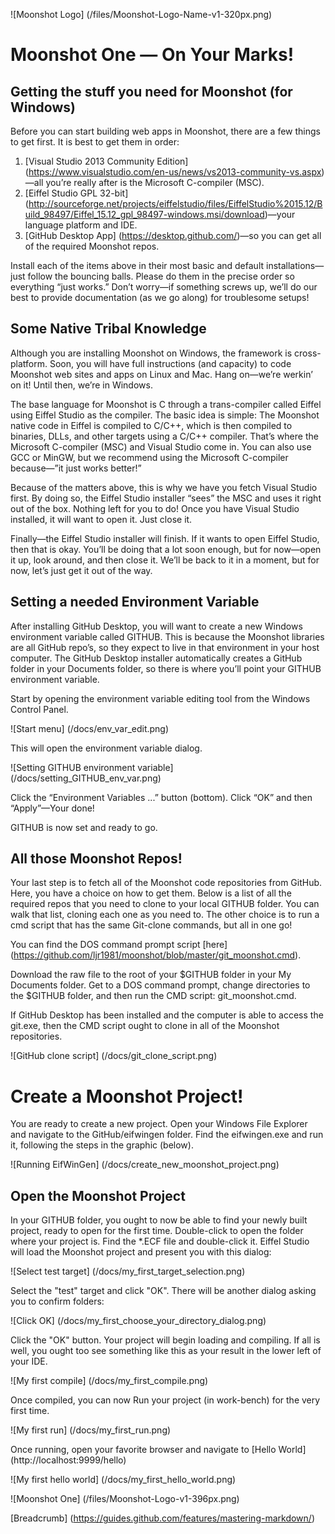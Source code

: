 ![Moonshot Logo] (/files/Moonshot-Logo-Name-v1-320px.png)
# Moonshot One — On Your Marks!
## Getting the stuff you need for Moonshot (for Windows)
Before you can start building web apps in Moonshot, there are a few things to get first. It is best to get them in order:

1. [Visual Studio 2013 Community Edition] (https://www.visualstudio.com/en-us/news/vs2013-community-vs.aspx)—all you’re really after is the Microsoft C-compiler (MSC).
2. [Eiffel Studio GPL 32-bit] (http://sourceforge.net/projects/eiffelstudio/files/EiffelStudio%2015.12/Build_98497/Eiffel_15.12_gpl_98497-windows.msi/download)—your language platform and IDE.
3. [GitHub Desktop App] (https://desktop.github.com/)—so you can get all of the required Moonshot repos.

Install each of the items above in their most basic and default installations—just follow the bouncing balls. Please do them in the precise order so everything “just works.” Don’t worry—if something screws up, we’ll do our best to provide documentation (as we go along) for troublesome setups!

## Some Native Tribal Knowledge
Although you are installing Moonshot on Windows, the framework is cross-platform. Soon, you will have full instructions (and capacity) to code Moonshot web sites and apps on Linux and Mac. Hang on—we’re werkin’ on it! Until then, we’re in Windows.

The base language for Moonshot is C through a trans-compiler called Eiffel using Eiffel Studio as the compiler. The basic idea is simple: The Moonshot native code in Eiffel is compiled to C/C++, which is then compiled to binaries, DLLs, and other targets using a C/C++ compiler. That’s where the Microsoft C-compiler (MSC) and Visual Studio come in. You can also use GCC or MinGW, but we recommend using the Microsoft C-compiler because—”it just works better!”

Because of the matters above, this is why we have you fetch Visual Studio first. By doing so, the Eiffel Studio installer “sees” the MSC and uses it right out of the box. Nothing left for you to do! Once you have Visual Studio installed, it will want to open it. Just close it.

Finally—the Eiffel Studio installer will finish. If it wants to open Eiffel Studio, then that is okay. You’ll be doing that a lot soon enough, but for now—open it up, look around, and then close it. We’ll be back to it in a moment, but for now, let’s just get it out of the way.

## Setting a needed Environment Variable
After installing GitHub Desktop, you will want to create a new Windows environment variable called GITHUB. This is because the Moonshot libraries are all GitHub repo’s, so they expect to live in that environment in your host computer. The GitHub Desktop installer automatically creates a GitHub folder in your Documents folder, so there is where you’ll point your GITHUB environment variable.

Start by opening the environment variable editing tool from the Windows Control Panel. 

![Start menu] (/docs/env_var_edit.png)

This will open the environment variable dialog. 

![Setting GITHUB environment variable] (/docs/setting_GITHUB_env_var.png)

Click the “Environment Variables ...” button (bottom). Click “OK” and then “Apply”—Your done!

GITHUB is now set and ready to go.

## All those Moonshot Repos!
Your last step is to fetch all of the Moonshot code repositories from GitHub. Here, you have a choice on how to get them. Below is a list of all the required repos that you need to clone to your local GITHUB folder. You can walk that list, cloning each one as you need to. The other choice is to run a cmd script that has the same Git-clone commands, but all in one go!

You can find the DOS command prompt script [here] (https://github.com/ljr1981/moonshot/blob/master/git_moonshot.cmd).

Download the raw file to the root of your $GITHUB folder in your My Documents folder. Get to a DOS command prompt, change directories to the $GITHUB folder, and then run the CMD script: git_moonshot.cmd.

If GitHub Desktop has been installed and the computer is able to access the git.exe, then the CMD script ought to clone in all of the Moonshot repositories.

![GitHub clone script] (/docs/git_clone_script.png)

# Create a Moonshot Project!
You are ready to create a new project. Open your Windows File Explorer and navigate to the GitHub/eifwingen folder. Find the eifwingen.exe and run it, following the steps in the graphic (below).

![Running EifWinGen] (/docs/create_new_moonshot_project.png) 

## Open the Moonshot Project
In your GITHUB folder, you ought to now be able to find your newly built project, ready to open for the first time. Double-click to open the folder where your project is. Find the *.ECF file and double-click it. Eiffel Studio will load the Moonshot project and present you with this dialog:

![Select test target] (/docs/my_first_target_selection.png)

Select the "test" target and click "OK". There will be another dialog asking you to confirm folders:

![Click OK] (/docs/my_first_choose_your_directory_dialog.png)

Click the "OK" button. Your project will begin loading and compiling. If all is well, you ought too see something like this as your result in the lower left of your IDE.

![My first compile] (/docs/my_first_compile.png)

Once compiled, you can now Run your project (in work-bench) for the very first time.

![My first run] (/docs/my_first_run.png)

Once running, open your favorite browser and navigate to [Hello World] (http://localhost:9999/hello)

![My first hello world] (/docs/my_first_hello_world.png)

![Moonshot One] (/files/Moonshot-Logo-v1-396px.png)


[Breadcrumb] (https://guides.github.com/features/mastering-markdown/)
